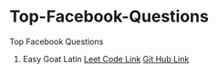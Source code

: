 # Top-Facebook-Questions

Top Facebook Questions

1. Easy Goat Latin [Leet Code Link](https://leetcode.com/problems/goat-latin/) [Git Hub Link](https://leetcode.com/problems/goat-latin/)